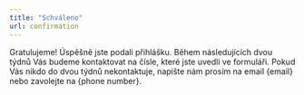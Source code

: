```yaml
---
title: "Schváleno"
url: confirmation
---
```


Gratulujeme! Úspěšně jste podali přihlášku. Během následujících dvou týdnů Vás budeme kontaktovat na čísle, které jste uvedli ve formuláři. Pokud Vás nikdo do dvou týdnů nekontaktuje, napište nám prosím na email {email} nebo zavolejte na {phone number}.
